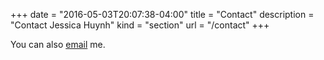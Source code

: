 +++
date = "2016-05-03T20:07:38-04:00"
title = "Contact"
description = "Contact Jessica Huynh"
kind = "section"
url = "/contact"
+++

You can also [email](mailto:jessicahhuynh@outlook.com) me.